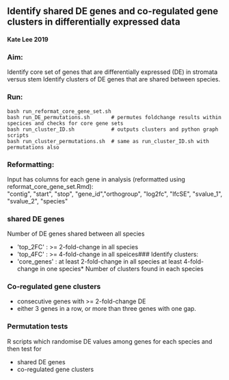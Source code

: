 ## Identify shared DE genes and co-regulated gene clusters in differentially expressed data

#### Kate Lee 2019


### Aim:
Identify core set of genes that are differentially expressed (DE) in stromata versus stem
Identify clusters of DE genes that are shared between species.

### Run:
    bash run_reformat_core_gene_set.sh 
    bash run_DE_permutations.sh       # permutes foldchange results within specices and checks for core gene sets
    bash run_cluster_ID.sh            # outputs clusters and python graph scripts
    bash run_cluster_permutations.sh  # same as run_cluster_ID.sh with permutations also

### Reformatting:
Input has columns for each gene in analysis (reformatted using reformat_core_gene_set.Rmd):  
"contig", "start", "stop", "gene_id","orthogroup", "log2fc", "lfcSE", "svalue_1", "svalue_2", "species"

### shared DE genes
Number of DE genes shared between all species 
- 'top_2FC' : >= 2-fold-change in all species
- 'top_4FC' : >= 4-fold-change in all speices### Identify clusters:
- 'core_genes' : at least 2-fold-change in all species at least 4-fold-change in one species* Number of clusters found in each species

### Co-regulated gene clusters 
- consecutive genes with >= 2-fold-change DE
- either 3 genes in a row, or more than three genes with one gap.

### Permutation tests
R scripts which randomise DE values among genes for each species and then test for 
- shared DE genes
- co-regulated gene clusters




    
    
    
